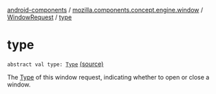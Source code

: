 [android-components](../../index.md) / [mozilla.components.concept.engine.window](../index.md) / [WindowRequest](index.md) / [type](./type.md)

# type

`abstract val type: `[`Type`](-type/index.md) [(source)](https://github.com/mozilla-mobile/android-components/blob/master/components/concept/engine/src/main/java/mozilla/components/concept/engine/window/WindowRequest.kt#L23)

The [Type](-type/index.md) of this window request, indicating whether to open or
close a window.


